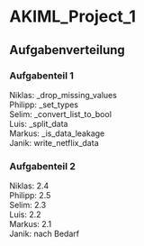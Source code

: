 # AKIML_Project_1

## Aufgabenverteilung
### Aufgabenteil 1
Niklas: _drop_missing_values  
Philipp: _set_types  
Selim: _convert_list_to_bool  
Luis: _split_data  
Markus: _is_data_leakage  
Janik: write_netflix_data  

### Aufgabenteil 2
Niklas:   2.4  
Philipp:  2.5  
Selim:    2.3  
Luis:     2.2  
Markus:   2.1    
Janik:    nach Bedarf